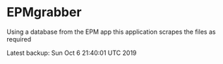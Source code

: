 # EPMgrabber
Using a database from the EPM app this application scrapes the files as required


Latest backup: Sun Oct 6 21:40:01 UTC 2019
